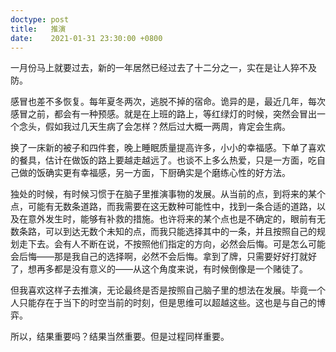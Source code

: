 ```yaml
---
doctype: post
title:   推演
date:    2021-01-31 23:30:00 +0800
---
```


一月份马上就要过去，新的一年居然已经过去了十二分之一，实在是让人猝不及防。

感冒也差不多恢复。每年夏冬两次，逃脱不掉的宿命。诡异的是，最近几年，每次感冒之前，都会有一种预感。就是在上班的路上，等红绿灯的时候，突然会冒出一个念头，假如我过几天生病了会怎样？然后过大概一两周，肯定会生病。

换了一床新的被子和四件套，晚上睡眠质量提高许多，小小的幸福感。下单了喜欢的餐具，估计在做饭的路上要越走越远了。也谈不上多么热爱，只是一方面，吃自己做的饭确实更有幸福感，另一方面，下厨确实是个磨练心性的好方法。

独处的时候，有时候习惯于在脑子里推演事物的发展。从当前的点，到将来的某个点，可能有无数条道路，而我需要在这无数种可能性中，找到一条合适的道路，以及在意外发生时，能够有补救的措施。也许将来的某个点也是不确定的，眼前有无数条路，可以到达无数个未知的点，而我只能选择其中的一条，并且按照自己的规划走下去。会有人不断在说，不按照他们指定的方向，必然会后悔。可是怎么可能会后悔——那是我自己的选择啊，必然不会后悔。拿到了牌，只需要好好打就好了，想再多都是没有意义的——从这个角度来说，有时候倒像是一个赌徒了。

但我喜欢这样子去推演，无论最终是否是按照自己脑子里的想法在发展。毕竟一个人只能存在于当下的时空当前的时刻，但是思维可以超越这些。这也是与自己的博弈。

所以，结果重要吗？结果当然重要。但是过程同样重要。
